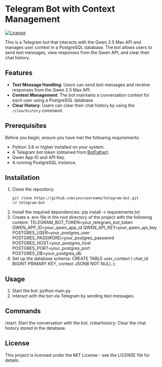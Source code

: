 # Telegram Bot with Context Management

[![License](https://img.shields.io/badge/License-MIT-blue.svg)](https://opensource.org/licenses/MIT)

This is a Telegram bot that interacts with the Qwen 2.5 Max API and manages user context in a PostgreSQL database. The bot allows users to send text messages, view responses from the Qwen API, and clear their chat history.

## Features

- **Text Message Handling**: Users can send text messages and receive responses from the Qwen 2.5 Max API.
- **Context Management**: The bot maintains a conversation context for each user using a PostgreSQL database.
- **Clear History**: Users can clear their chat history by using the `/clearhistory` command.

## Prerequisites

Before you begin, ensure you have met the following requirements:

- Python 3.8 or higher installed on your system.
- A Telegram bot token (obtained from [BotFather](https://core.telegram.org/bots#botfather)).
- Qwen App ID and API Key.
- A running PostgreSQL instance.

## Installation

1. Clone the repository:
   ```bash
   git clone https://github.com/yourusername/telegram-bot.git
   cd telegram-bot

2. Install the required dependencies:
    pip install -r requirements.txt
3. Create a .env file in the root directory of the project with the following content:
   TELEGRAM_BOT_TOKEN=your_telegram_bot_token
   QWEN_APP_ID=your_qwen_app_id
   QWEN_API_KEY=your_qwen_api_key
   POSTGRES_USER=your_postgres_user
   POSTGRES_PASSWORD=your_postgres_password
   POSTGRES_HOST=your_postgres_host
   POSTGRES_PORT=your_postgres_port
   POSTGRES_DB=your_postgres_db
4. Set up the database schema:
CREATE TABLE user_context (
    chat_id BIGINT PRIMARY KEY,
    context JSONB NOT NULL
);
## Usage
1. Start the bot:
python main.py
2. Interact with the bot via Telegram by sending text messages.
## Commands
  /start: Start the conversation with the bot.
  /clearhistory: Clear the chat history stored in the database.
## License
This project is licensed under the MIT License - see the LICENSE file for details.




